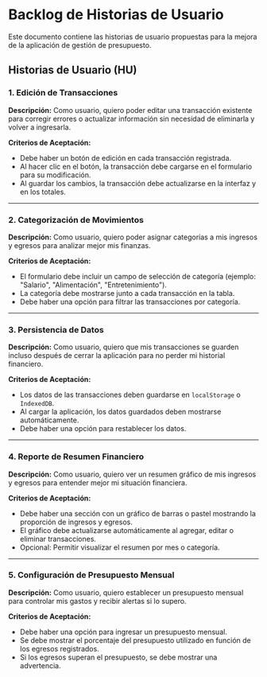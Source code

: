 # Backlog de Historias de Usuario

Este documento contiene las historias de usuario propuestas para la mejora de la aplicación de gestión de presupuesto.

## Historias de Usuario (HU)

### 1. Edición de Transacciones

**Descripción:**
Como usuario, quiero poder editar una transacción existente para corregir errores o actualizar información sin necesidad de eliminarla y volver a ingresarla.

**Criterios de Aceptación:**

- Debe haber un botón de edición en cada transacción registrada.
- Al hacer clic en el botón, la transacción debe cargarse en el formulario para su modificación.
- Al guardar los cambios, la transacción debe actualizarse en la interfaz y en los totales.

---

### 2. Categorización de Movimientos

**Descripción:**
Como usuario, quiero poder asignar categorías a mis ingresos y egresos para analizar mejor mis finanzas.

**Criterios de Aceptación:**

- El formulario debe incluir un campo de selección de categoría (ejemplo: "Salario", "Alimentación", "Entretenimiento").
- La categoría debe mostrarse junto a cada transacción en la tabla.
- Debe haber una opción para filtrar las transacciones por categoría.

---

### 3. Persistencia de Datos

**Descripción:**
Como usuario, quiero que mis transacciones se guarden incluso después de cerrar la aplicación para no perder mi historial financiero.

**Criterios de Aceptación:**

- Los datos de las transacciones deben guardarse en `localStorage` o `IndexedDB`.
- Al cargar la aplicación, los datos guardados deben mostrarse automáticamente.
- Debe haber una opción para restablecer los datos.

---

### 4. Reporte de Resumen Financiero

**Descripción:**
Como usuario, quiero ver un resumen gráfico de mis ingresos y egresos para entender mejor mi situación financiera.

**Criterios de Aceptación:**

- Debe haber una sección con un gráfico de barras o pastel mostrando la proporción de ingresos y egresos.
- El gráfico debe actualizarse automáticamente al agregar, editar o eliminar transacciones.
- Opcional: Permitir visualizar el resumen por mes o categoría.

---

### 5. Configuración de Presupuesto Mensual

**Descripción:**
Como usuario, quiero establecer un presupuesto mensual para controlar mis gastos y recibir alertas si lo supero.

**Criterios de Aceptación:**

- Debe haber una opción para ingresar un presupuesto mensual.
- Se debe mostrar el porcentaje del presupuesto utilizado en función de los egresos registrados.
- Si los egresos superan el presupuesto, se debe mostrar una advertencia.
